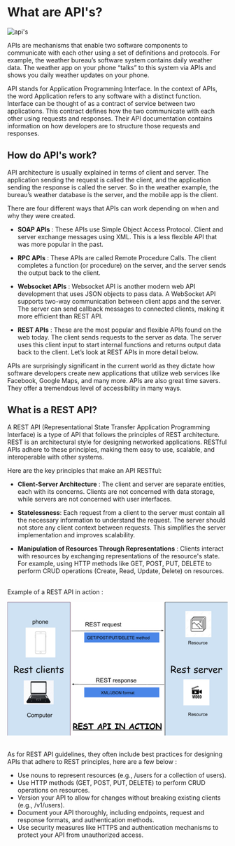 # What are API's? 

![api's](https://appmaster.io/api/_files/PqV7MuNwv89GrZvBd4LNNK/download/)

APIs are mechanisms that enable two software components to communicate with each other using a set of definitions and protocols. For example, the weather bureau’s software system contains daily weather data. The weather app on your phone “talks” to this system via APIs and shows you daily weather updates on your phone.

API stands for Application Programming Interface. In the context of APIs, the word Application refers to any software with a distinct function. Interface can be thought of as a contract of service between two applications. This contract defines how the two communicate with each other using requests and responses. Their API documentation contains information on how developers are to structure those requests and responses.

## How do API's work?

API architecture is usually explained in terms of client and server. The application sending the request is called the client, and the application sending the response is called the server. So in the weather example, the bureau’s weather database is the server, and the mobile app is the client. 

There are four different ways that APIs can work depending on when and why they were created.

* **SOAP APIs** : 
These APIs use Simple Object Access Protocol. Client and server exchange messages using XML. This is a less flexible API that was more popular in the past.

  
* **RPC APIs** : 
These APIs are called Remote Procedure Calls. The client completes a function (or procedure) on the server, and the server sends the output back to the client.


* **Websocket APIs** : 
Websocket API is another modern web API development that uses JSON objects to pass data. A WebSocket API supports two-way communication between client apps and the server. The server can send callback messages to connected clients, making it more efficient than REST API.


* **REST APIs** :
These are the most popular and flexible APIs found on the web today. The client sends requests to the server as data. The server uses this client input to start internal functions and returns output data back to the client. Let’s look at REST APIs in more detail below.

APIs are surprisingly significant in the current world as they dictate how software developers create new applications that utilize web services like Facebook, Google Maps, and many more. APIs are also great time savers. They offer a tremendous level of accessibility in many ways.

## What is a REST API?

A REST API (Representational State Transfer Application Programming Interface) is a type of API that follows the principles of REST architecture. REST is an architectural style for designing networked applications. RESTful APIs adhere to these principles, making them easy to use, scalable, and interoperable with other systems.

Here are the key principles that make an API RESTful:
* **Client-Server Architecture** : The client and server are separate entities, each with its concerns. Clients are not concerned with data storage, while servers are not concerned with user interfaces.


* **Statelessness**: Each request from a client to the server must contain all the necessary information to understand the request. The server should not store any client context between requests. This simplifies the server implementation and improves scalability.


* **Manipulation of Resources Through Representations** : Clients interact with resources by exchanging representations of the resource's state. For example, using HTTP methods like GET, POST, PUT, DELETE to perform CRUD operations (Create, Read, Update, Delete) on resources.

<br>
Example of a REST API in action : 
<br> 



![api's](diagram.jpg)

<br>
As for REST API guidelines, they often include best practices for designing APIs that adhere to REST principles, here are a few below :

* Use nouns to represent resources (e.g., /users for a collection of users).
* Use HTTP methods (GET, POST, PUT, DELETE) to perform CRUD operations on resources.
* Version your API to allow for changes without breaking existing clients (e.g., /v1/users).
* Document your API thoroughly, including endpoints, request and response formats, and authentication methods.
* Use security measures like HTTPS and authentication mechanisms to protect your API from unauthorized access.






